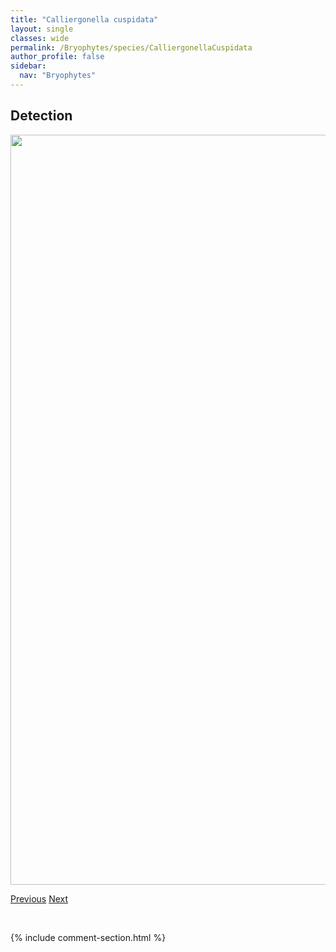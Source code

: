 ```yaml
---
title: "Calliergonella cuspidata"
layout: single
classes: wide
permalink: /Bryophytes/species/CalliergonellaCuspidata
author_profile: false
sidebar:
  nav: "Bryophytes"
---
```


<h2>Detection</h2>

<a href="https://drive.google.com/uc?export=view&id=1yZyzXFB_UN2lz4K2lW5eTcWOV7DHoOKP">
<img src="https://drive.google.com/uc?export=view&id=1yZyzXFB_UN2lz4K2lW5eTcWOV7DHoOKP" height = "1200" width = "800">
</a>


<a href="/DevelopmentWebsite/Bryophytes/species/CalliergonRichardsonii" class="pagination--pager" title="Calliergon richardsonii">Previous</a> <a href="/DevelopmentWebsite/Bryophytes/species/CalypogeiaMeylanii" class="pagination--pager" title="Calypogeia meylanii">Next</a>

<p>&nbsp;</p>

{% include comment-section.html %}
